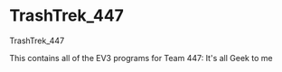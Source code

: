 # TrashTrek_447
TrashTrek_447

This contains all of the EV3 programs for Team 447: It's all Geek to me
